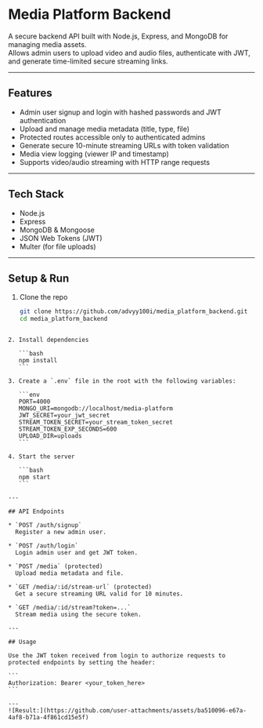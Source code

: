 
# Media Platform Backend

A secure backend API built with Node.js, Express, and MongoDB for managing media assets.  
Allows admin users to upload video and audio files, authenticate with JWT, and generate time-limited secure streaming links.

---

## Features

- Admin user signup and login with hashed passwords and JWT authentication  
- Upload and manage media metadata (title, type, file)  
- Protected routes accessible only to authenticated admins  
- Generate secure 10-minute streaming URLs with token validation  
- Media view logging (viewer IP and timestamp)  
- Supports video/audio streaming with HTTP range requests

---

## Tech Stack

- Node.js  
- Express  
- MongoDB & Mongoose  
- JSON Web Tokens (JWT)  
- Multer (for file uploads)

---

## Setup & Run

1. Clone the repo  
   ```bash
   git clone https://github.com/advyy100i/media_platform_backend.git
   cd media_platform_backend
````

2. Install dependencies

   ```bash
   npm install
   ```

3. Create a `.env` file in the root with the following variables:

   ```env
   PORT=4000
   MONGO_URI=mongodb://localhost/media-platform
   JWT_SECRET=your_jwt_secret
   STREAM_TOKEN_SECRET=your_stream_token_secret
   STREAM_TOKEN_EXP_SECONDS=600
   UPLOAD_DIR=uploads
   ```

4. Start the server

   ```bash
   npm start
   ```

---

## API Endpoints

* `POST /auth/signup`
  Register a new admin user.

* `POST /auth/login`
  Login admin user and get JWT token.

* `POST /media` (protected)
  Upload media metadata and file.

* `GET /media/:id/stream-url` (protected)
  Get a secure streaming URL valid for 10 minutes.

* `GET /media/:id/stream?token=...`
  Stream media using the secure token.

---

## Usage

Use the JWT token received from login to authorize requests to protected endpoints by setting the header:

```
Authorization: Bearer <your_token_here>
```

---
![Result:](https://github.com/user-attachments/assets/ba510096-e67a-4af8-b71a-4f861cd15e5f)


